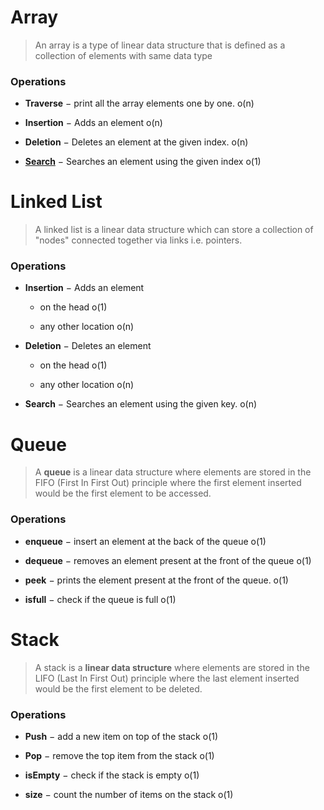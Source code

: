# Array

> An array is a type of linear data structure that is defined as a collection of elements with same data type

### Operations

- **Traverse** − print all the array elements one by one. o(n)

- **Insertion** − Adds an element o(n)

- **Deletion** − Deletes an element at the given index. o(n)

- **<u>Search</u>** − Searches an element using the given index o(1)

# Linked List

> A linked list is a linear data structure which can store a collection of "nodes" connected together via links i.e. pointers.

### Operations

- **Insertion** − Adds an element
  
  - on the head o(1)
  
  - any other location o(n)

- **Deletion** − Deletes an element
  
  - on the head o(1)
  
  - any other location o(n)

- **Search** − Searches an element using the given key. o(n)

# Queue

> A **queue** is a linear data structure where elements are stored in the FIFO (First In First Out) principle where the first element inserted would be the first element to be accessed.

### Operations

- **enqueue** − insert an element at the back of the queue o(1)

- **dequeue** − removes an element present at the front of the queue o(1)

- **peek** − prints the element present at the front of the queue. o(1)

- **isfull** − check if the queue is full o(1)

# Stack

> A stack is a **linear data structure** where elements are stored in the LIFO (Last In First Out) principle where the last element inserted would be the first element to be deleted.

### Operations

- **Push** − add a new item on top of the stack o(1)

- **Pop** − remove the top item from the stack o(1)

- **isEmpty** − check if the stack is empty o(1)

- **size** − count the number of items on the stack o(1)

